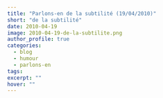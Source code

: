 ```yaml
---
title: "Parlons-en de la subtilité (19/04/2010)"
short: "de la subtilité"
date: 2010-04-19
image: 2010-04-19-de-la-subtilite.png
author_profile: true
categories:
  - blog
  - humour
  - parlons-en
tags:
excerpt: ""
hover: ""
---
```

